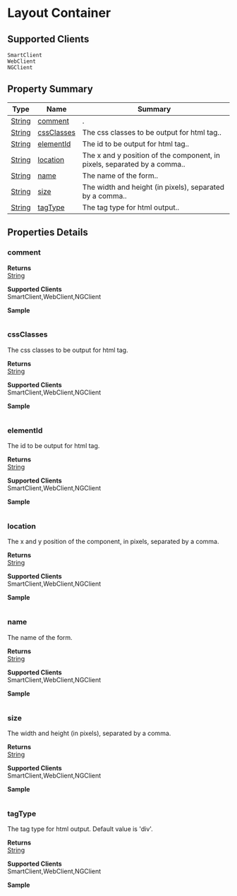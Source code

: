#  Layout Container

## **Supported Clients**

    SmartClient
    WebClient
    NGClient

## Property Summary

| Type                                                  | Name                    | Summary                                                                                                           |
| ----------------------------------------------------- | ----------------------- | ----------------------------------------------------------------------------------------------------------------- |
| [String](../../JSLib/String.md) | [comment](Layout%20Container.md#comment)                   | .                                    |
| [String](../../JSLib/String.md) | [cssClasses](Layout%20Container.md#cssClasses)                   | The css classes to be output for html tag..                                    |
| [String](../../JSLib/String.md) | [elementId](Layout%20Container.md#elementId)                   | The id to be output for html tag..                                    |
| [String](../../JSLib/String.md) | [location](Layout%20Container.md#location)                   | The x and y position of the component, in pixels, separated by a comma..                                    |
| [String](../../JSLib/String.md) | [name](Layout%20Container.md#name)                   | The name of the form..                                    |
| [String](../../JSLib/String.md) | [size](Layout%20Container.md#size)                   | The width and height (in pixels), separated by a comma..                                    |
| [String](../../JSLib/String.md) | [tagType](Layout%20Container.md#tagType)                   | The tag type for html output..                                    |

## Properties Details

### comment



**Returns**\
[String](../../JSLib/String.md) 

**Supported Clients**\
SmartClient,WebClient,NGClient

**Sample**

```javascript

```
### cssClasses

The css classes to be output for html tag.

**Returns**\
[String](../../JSLib/String.md) 

**Supported Clients**\
SmartClient,WebClient,NGClient

**Sample**

```javascript

```
### elementId

The id to be output for html tag.

**Returns**\
[String](../../JSLib/String.md) 

**Supported Clients**\
SmartClient,WebClient,NGClient

**Sample**

```javascript

```
### location

The x and y position of the component, in pixels, separated by a comma.

**Returns**\
[String](../../JSLib/String.md) 

**Supported Clients**\
SmartClient,WebClient,NGClient

**Sample**

```javascript

```
### name

The name of the form.

**Returns**\
[String](../../JSLib/String.md) 

**Supported Clients**\
SmartClient,WebClient,NGClient

**Sample**

```javascript

```
### size

The width and height (in pixels), separated by a comma.

**Returns**\
[String](../../JSLib/String.md) 

**Supported Clients**\
SmartClient,WebClient,NGClient

**Sample**

```javascript

```
### tagType

The tag type for html output. Default value is 'div'.

**Returns**\
[String](../../JSLib/String.md) 

**Supported Clients**\
SmartClient,WebClient,NGClient

**Sample**

```javascript

```

